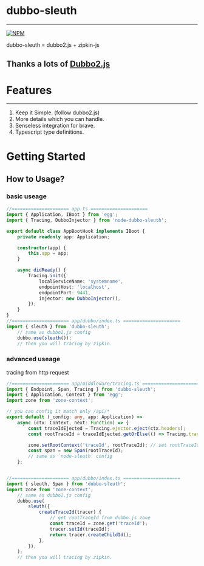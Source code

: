 # dubbo-sleuth

---

[![NPM](https://nodei.co/npm/dubbo-sleuth.png?downloads=true&downloadRank=true&stars=true)](https://nodei.co/npm/dubbo-sleuth)

dubbo-sleuth = dubbo2.js + zipkin-js

## Thanks a lots of [Dubbo2.js](https://github.com/dubbo/dubbo2.js)

# Features

---

1. Keep it Simple. (follow dubbo2.js)
2. More details which you can handle.
3. Senseless integration for brave.
4. Typescript type definitions.


# Getting Started

## How to Usage?

### basic useage

```ts
//===================== app.ts =====================
import { Application, IBoot } from 'egg';
import { Tracing, DubboInjector } from 'node-dubbo-sleuth';

export default class AppBootHook implements IBoot {
    private readonly app: Application;

    constructor(app) {
        this.app = app;
    }

    async didReady() {
        Tracing.init({
            localServiceName: 'systemname',
            endpointHost: 'localhost',
            endpointPort: 9441,
            injector: new DubboInjector(),
        });
    }
}
//===================== app/dubbo/index.ts =====================
import { sleuth } from 'dubbo-sleuth';
    // same as dubbo2.js config
    dubbo.use(sleuth());
    // then you will tracing by zipkin. 
```

### advanced useage

tracing from http request

```ts
//===================== app/middleware/tracing.ts =====================
import { Endpoint, Span, Tracing } from 'dubbo-sleuth';
import { Application, Context } from 'egg';
import zone from 'zone-context';

// you can config it match only /api/*
export default (_config: any, app: Application) =>
    async (ctx: Context, next: Function) => {
        const traceIdEjected = Tracing.ejector.eject(ctx.headers);
        const rootTraceId = traceIdEjected.getOrElse(() => Tracing.tracer.createRootId()); // get TraceId from Http Headers

        zone.setRootContext('traceId', rootTraceId); // set rootTraceId into dubbo.js zone
        const span = new Span(rootTraceId);
        // same as `node-sleuth` config
    };


//===================== app/dubbo/index.ts =====================
import { sleuth, Span } from 'dubbo-sleuth';
import zone from 'zone-context';
    // same as dubbo2.js config
    dubbo.use(
        sleuth({
            createTraceId(tracer) {
                // get rootTraceId from dubbo.js zone
                const traceId = zone.get('traceId');
                tracer.setId(traceId);
                return tracer.createChildId();
            },
        }),
    );
    // then you will tracing by zipkin. 
```
